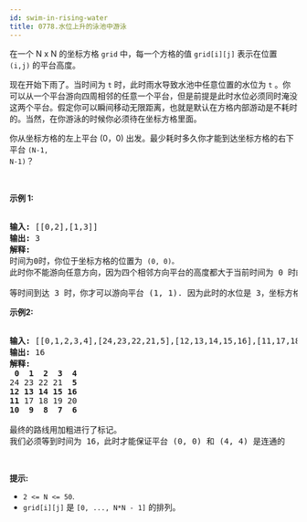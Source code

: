 ```yaml
---
id: swim-in-rising-water
title: 0778.水位上升的泳池中游泳
---
```

在一个 N x N 的坐标方格 <code>grid</code> 中，每一个方格的值 <code>grid[i][j]</code> 表示在位置 <code>(i,j)</code> 的平台高度。

现在开始下雨了。当时间为 <code>t</code> 时，此时雨水导致水池中任意位置的水位为 <code>t</code> 。你可以从一个平台游向四周相邻的任意一个平台，但是前提是此时水位必须同时淹没这两个平台。假定你可以瞬间移动无限距离，也就是默认在方格内部游动是不耗时的。当然，在你游泳的时候你必须待在坐标方格里面。

你从坐标方格的左上平台 (0，0) 出发。最少耗时多久你才能到达坐标方格的右下平台 <code>(N-1, N-1)</code>？

 

**示例 1:**


<pre><br/><strong>输入:</strong> [[0,2],[1,3]]<br/><strong>输出:</strong> 3<br/><strong>解释:</strong><br/>时间为0时，你位于坐标方格的位置为 <code>(0, 0)。</code><br/>此时你不能游向任意方向，因为四个相邻方向平台的高度都大于当前时间为 0 时的水位。<br/><br/>等时间到达 3 时，你才可以游向平台 (1, 1). 因为此时的水位是 3，坐标方格中的平台没有比水位 3 更高的，所以你可以游向坐标方格中的任意位置<br/></pre>

**示例2:**


<pre><br/><strong>输入:</strong> [[0,1,2,3,4],[24,23,22,21,5],[12,13,14,15,16],[11,17,18,19,20],[10,9,8,7,6]]<br/><strong>输出:</strong> 16<br/><strong>解释:</strong><br/><strong> 0  1  2  3  4</strong><br/>24 23 22 21  <strong>5</strong><br/><strong>12 13 14 15 16</strong><br/><strong>11</strong> 17 18 19 20<br/><strong>10  9  8  7  6</strong><br/><br/>最终的路线用加粗进行了标记。<br/>我们必须等到时间为 16，此时才能保证平台 (0, 0) 和 (4, 4) 是连通的<br/></pre>

 

**提示:**

- <code>2 &lt;= N &lt;= 50</code>.
- <code>grid[i][j]</code> 是 <code>[0, ..., N*N - 1]</code> 的排列。